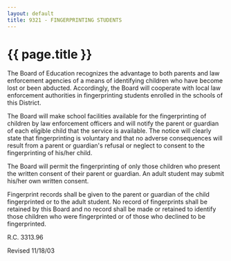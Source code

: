 ```yaml
---
layout: default
title: 9321 - FINGERPRINTING STUDENTS
---
```


{{ page.title }}
================

The Board of Education recognizes the advantage to both parents and law
enforcement agencies of a means of identifying children who have become
lost or been abducted. Accordingly, the Board will cooperate with local
law enforcement authorities in fingerprinting students enrolled in the
schools of this District.

The Board will make school facilities available for the fingerprinting
of children by law enforcement officers and will notify the parent or
guardian of each eligible child that the service is available. The
notice will clearly state that fingerprinting is voluntary and that no
adverse consequences will result from a parent or guardian's refusal or
neglect to consent to the fingerprinting of his/her child.

The Board will permit the fingerprinting of only those children who
present the written consent of their parent or guardian. An adult
student may submit his/her own written consent.

Fingerprint records shall be given to the parent or guardian of the
child fingerprinted or to the adult student. No record of fingerprints
shall be retained by this Board and no record shall be made or retained
to identify those children who were fingerprinted or of those who
declined to be fingerprinted.

R.C. 3313.96

Revised 11/18/03
